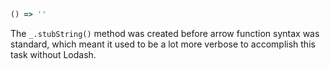 ```javascript
() => ''
```

The `_.stubString()` method was created before arrow function syntax was standard, which meant it used to be a lot more verbose to accomplish this task without Lodash.
